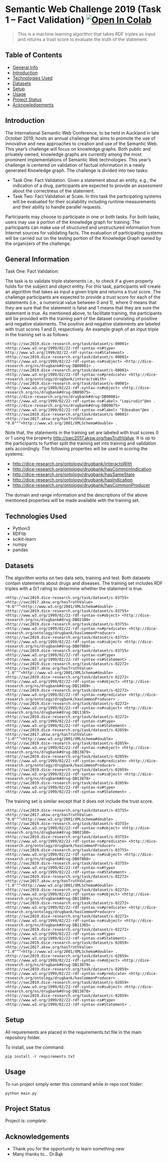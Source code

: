 # Semantic Web Challenge 2019 (Task 1 – Fact Validation) [![Open In Colab](https://colab.research.google.com/assets/colab-badge.svg)](https://colab.research.google.com/drive/1j1NQwvrYV21LnHtwz7izihyoB63fKaiw?usp=sharing)

> This is a machine learning algorithm that takes RDF triples as input and returns a trust score to evaluate the truth of the statement. 

## Table of Contents
* [General Info](#general-information)
* [Introduction](#introduction)
* [Technologies Used](#technologies-used)
* [Datasets](#datasets)
* [Setup](#setup)
* [Usage](#usage)
* [Project Status](#project-status)
* [Acknowledgements](#acknowledgements)
<!-- * [License](#license) -->


## Introduction
The International Semantic Web Conference, to be held in Auckland in late October 2019, hosts an annual challenge that aims to promote the use of innovative and new approaches to creation and use of the Semantic Web. This year’s challenge will focus on knowledge graphs. Both public and privately owned, knowledge graphs are currently among the most prominent implementations of Semantic Web technologies. This year’s challenge is centered on validation of factual information in a newly generated Knowledge graph. The challenge is divided into two tasks:

* Task One: Fact Validation. Given a statement about an entity, e.g., the indication of a drug, participants are expected to provide an assessment about the correctness of the statement.
* Task Two: Fact Validation at Scale. In this task the participating systems will be evaluated for their scalability including runtime measurements and their ability to handle parallel requests.

Participants may choose to participate in one or both tasks. For both tasks, users may use a portion of the knowledge graph for training. The participants can make use of structured and unstructured information from Internet sources for validating facts. The evaluation of participating systems will be carried out on the testing portion of the Knowledge Graph owned by the organizers of the challenge.


## General Information
Task One: Fact Validation: 

The task is to validate triple statements i.e., to check if a given property holds for the subject and object entity. For this task, participants will create an algorithm that takes as input a given triple and returns a trust score. The challenge participants are expected to provide a trust score for each of the statements (i.e., a numerical value between 0 and 1), where 0 means that they are sure that the statement is false and 1 means that they are sure the statement is true. As mentioned above, to facilitate training, the participants will be provided with the training part of the dataset consisting of positive and negative statements. The positive and negative statements are labeled with trust scores 1 and 0, respectively. An example graph of an input triple in the training set is as follows:
```
<http://swc2019.dice-research.org/task/dataset/s-00001> <http://www.w3.org/1999/02/22-rdf-syntax-ns#type> http://www.w3.org/1999/02/22-rdf-syntax-ns#Statement> .
<http://swc2019.dice-research.org/task/dataset/s-00001> <http://www.w3.org/1999/02/22-rdf-syntax-ns#subject> <http://dice-research.org/ns/drugbank#drug-DB00001> .
<http://swc2019.dice-research.org/task/dataset/s-00001> <http://www.w3.org/1999/02/22-rdf-syntax-ns#predicate> <http://dice-research.org/ontology/drugbank/interactsWith> .
<http://swc2019.dice-research.org/task/dataset/s-00001> <http://www.w3.org/1999/02/22-rdf-syntax-ns#object> <http://dice-research.org/ns/drugbank#drug-DB09075> .
<http://dice-research.org/ns/drugbank#drug-DB00001> <http://www.w3.org/1999/02/22-rdf-syntax-ns#label> "Lepirudin"@en .                                                           
<http://dice-research.org/ns/drugbank#drug-DB09075> <http://www.w3.org/1999/02/22-rdf-syntax-ns#label> "Edoxaban"@en .                                                           
<http://swc2019.dice-research.org/task/dataset/s-00001> <http://swc2017.aksw.org/hasTruthValue> "0.0"^^<http://www.w3.org/2001/XMLSchema#double> .
```
Note that, the statements in the training set are labeled with trust scores 0 or 1 using the property <http://swc2017.aksw.org/hasTruthValue>. It is up to the participants to further split the training set into training and validation sets accordingly. The following properties will be used in scoring the systems:
 - http://dice-research.org/ontology/drugbank/interactsWith
 - http://dice-research.org/ontology/drugbank/hasCommonIndication
 - http://dice-research.org/ontology/drugbank/hasSameState
 - http://dice-research.org/ontology/drugbank/hasIndication
 - http://dice-research.org/ontology/drugbank/hasCommonProducer

The domain and range information and the descriptions of the above mentioned properties will be made available with the training set.


## Technologies Used
- Python3
- RDFlib
- scikit-learn
- numpy
- pandas

## Datasets
The algorithm works on two data sets, training and test. Both datasets contain statements about drugs and diseases.  The training set includes RDF triples with a 0/1 rating to determine whether the statement is true. 

```
<http://swc2019.dice-research.org/task/dataset/s-03755> <http://swc2017.aksw.org/hasTruthValue> "0.0"^^<http://www.w3.org/2001/XMLSchema#double> .
<http://swc2019.dice-research.org/task/dataset/s-03755> <http://www.w3.org/1999/02/22-rdf-syntax-ns#object> <http://dice-research.org/ns/drugbank#drug-DB02100> .
<http://swc2019.dice-research.org/task/dataset/s-03755> <http://www.w3.org/1999/02/22-rdf-syntax-ns#predicate> <http://dice-research.org/ontology/drugbank/hasCommonProducer> .
<http://swc2019.dice-research.org/task/dataset/s-03755> <http://www.w3.org/1999/02/22-rdf-syntax-ns#subject> <http://dice-research.org/ns/drugbank#drug-DB07860> .
<http://swc2019.dice-research.org/task/dataset/s-03755> <http://www.w3.org/1999/02/22-rdf-syntax-ns#type> <http://www.w3.org/1999/02/22-rdf-syntax-ns#Statement> .
<http://swc2019.dice-research.org/task/dataset/s-02272> <http://swc2017.aksw.org/hasTruthValue> "1.0"^^<http://www.w3.org/2001/XMLSchema#double> .
<http://swc2019.dice-research.org/task/dataset/s-02272> <http://www.w3.org/1999/02/22-rdf-syntax-ns#object> <http://dice-research.org/ns/drugbank#drug-DB11089> .
<http://swc2019.dice-research.org/task/dataset/s-02272> <http://www.w3.org/1999/02/22-rdf-syntax-ns#predicate> <http://dice-research.org/ontology/drugbank/hasCommonProducer> .
<http://swc2019.dice-research.org/task/dataset/s-02272> <http://www.w3.org/1999/02/22-rdf-syntax-ns#subject> <http://dice-research.org/ns/drugbank#drug-DB11365> .
<http://swc2019.dice-research.org/task/dataset/s-02272> <http://www.w3.org/1999/02/22-rdf-syntax-ns#type> <http://www.w3.org/1999/02/22-rdf-syntax-ns#Statement> .
<http://swc2019.dice-research.org/task/dataset/s-02059> <http://swc2017.aksw.org/hasTruthValue> "1.0"^^<http://www.w3.org/2001/XMLSchema#double> .
<http://swc2019.dice-research.org/task/dataset/s-02059> <http://www.w3.org/1999/02/22-rdf-syntax-ns#object> <http://dice-research.org/ns/drugbank#drug-DB13879> .
<http://swc2019.dice-research.org/task/dataset/s-02059> <http://www.w3.org/1999/02/22-rdf-syntax-ns#predicate> <http://dice-research.org/ontology/drugbank/hasCommonProducer> .
<http://swc2019.dice-research.org/task/dataset/s-02059> <http://www.w3.org/1999/02/22-rdf-syntax-ns#subject> <http://dice-research.org/ns/drugbank#drug-DB13878> .
<http://swc2019.dice-research.org/task/dataset/s-02059> <http://www.w3.org/1999/02/22-rdf-syntax-ns#type> <http://www.w3.org/1999/02/22-rdf-syntax-ns#Statement> .
```

The training set is similar except that it does not include the trust score.

```
<http://swc2019.dice-research.org/task/dataset/s-03755> <http://swc2017.aksw.org/hasTruthValue> "0.0"^^<http://www.w3.org/2001/XMLSchema#double> .
<http://swc2019.dice-research.org/task/dataset/s-03755> <http://www.w3.org/1999/02/22-rdf-syntax-ns#object> <http://dice-research.org/ns/drugbank#drug-DB02100> .
<http://swc2019.dice-research.org/task/dataset/s-03755> <http://www.w3.org/1999/02/22-rdf-syntax-ns#predicate> <http://dice-research.org/ontology/drugbank/hasCommonProducer> .
<http://swc2019.dice-research.org/task/dataset/s-03755> <http://www.w3.org/1999/02/22-rdf-syntax-ns#subject> <http://dice-research.org/ns/drugbank#drug-DB07860> .
<http://swc2019.dice-research.org/task/dataset/s-03755> <http://www.w3.org/1999/02/22-rdf-syntax-ns#type> <http://www.w3.org/1999/02/22-rdf-syntax-ns#Statement> .
<http://swc2019.dice-research.org/task/dataset/s-02272> <http://swc2017.aksw.org/hasTruthValue> "1.0"^^<http://www.w3.org/2001/XMLSchema#double> .
<http://swc2019.dice-research.org/task/dataset/s-02272> <http://www.w3.org/1999/02/22-rdf-syntax-ns#object> <http://dice-research.org/ns/drugbank#drug-DB11089> .
<http://swc2019.dice-research.org/task/dataset/s-02272> <http://www.w3.org/1999/02/22-rdf-syntax-ns#predicate> <http://dice-research.org/ontology/drugbank/hasCommonProducer> .
<http://swc2019.dice-research.org/task/dataset/s-02272> <http://www.w3.org/1999/02/22-rdf-syntax-ns#subject> <http://dice-research.org/ns/drugbank#drug-DB11365> .
<http://swc2019.dice-research.org/task/dataset/s-02272> <http://www.w3.org/1999/02/22-rdf-syntax-ns#type> <http://www.w3.org/1999/02/22-rdf-syntax-ns#Statement> .
<http://swc2019.dice-research.org/task/dataset/s-02059> <http://swc2017.aksw.org/hasTruthValue> "1.0"^^<http://www.w3.org/2001/XMLSchema#double> .
<http://swc2019.dice-research.org/task/dataset/s-02059> <http://www.w3.org/1999/02/22-rdf-syntax-ns#object> <http://dice-research.org/ns/drugbank#drug-DB13879> .
<http://swc2019.dice-research.org/task/dataset/s-02059> <http://www.w3.org/1999/02/22-rdf-syntax-ns#predicate> <http://dice-research.org/ontology/drugbank/hasCommonProducer> .
<http://swc2019.dice-research.org/task/dataset/s-02059> <http://www.w3.org/1999/02/22-rdf-syntax-ns#subject> <http://dice-research.org/ns/drugbank#drug-DB13878> .
<http://swc2019.dice-research.org/task/dataset/s-02059> <http://www.w3.org/1999/02/22-rdf-syntax-ns#type> <http://www.w3.org/1999/02/22-rdf-syntax-ns#Statement> .
```




## Setup
All requirements are placed in the requirements.txt file in the main repository folder.

To install, use the command:

`pip install -r requirements.txt`


## Usage
To run project simply enter this command while in repo root folder:

`python main.py`


## Project Status
Project is:  _complete_.


## Acknowledgements
- Thank you for the opportunity to learn something new
- Many thanks to... Dr.Bąk
